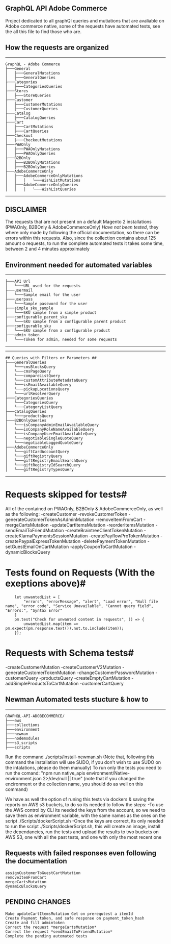 ## GraphQL API Adobe Commerce ##
Project dedicated to all graphQl queries and mutiations that are avaliable on Adobe commerce native, some of the requests have automated tests, see the all this file to find those who are.

## How the requests are organized ##
***
```
GraphQL - Adobe Commerce
├───General
│   ├───GeneralMutations
│   ├───GeneralQueries
├───Categories
│   ├───CategoriesQueries
├───Stores
│   ├───StoreQueries
├───Customer
│   ├───CustomerMutations
│   ├───CustomerQueries
├───Catalog
│   ├───CatalogQueries
├───Cart
│   ├───CartMutations
│   ├───CartQueries
├───Checkout
│   ├───CheckoutMutations
├───PWAOnly
│   ├───PWAOnlyMutations
│   ├───PWAOnlyQueries
├───B2BOnly
│   ├───B2BOnlyMutations
│   ├───B2BOnlyQueries
├───AdobeCommerceOnly
│   ├───AdobeCommerceOnlyMutations
│   │   │   └───WishListMutations
│   ├───AdobeCommerceOnlyQueries
│   │   │   └───WishListQueries
```
***

## DISCLAIMER ##
The requests that are not present on a default Magento 2 installations (PWAOnly, B2BOnly & AdobeCommerceOnly) *Have not been tested*, they where only made by following the official documentation, so there can be errors within this requests.
Also, since the collection contains about 125 amount o requests, to run the complete automated tests it takes some time, between 2 and 4 minutes approximately

## Environment needed for  automated variables ##
***
```
├───API Url
│   └───URL used for the requests
├───usermail
│   └───Sample email for the user
├───userpass
│   └───Sample password for the user
├───simple_sku_sample
│   └───SKU sample from a simple product
├───configurable_parent_sku
│   └───SKU sample from a configurable parent product
├───configurable_sku
│   └───SKU sample from a configurable product
├───admin_token
│   └───Token for admin, needed for some requests
```
***

***
```
## Queries with Filters or Parameters ##
├───GeneralQueries
│   └───cmsBlocksQuery
│   └───cmsPageQuery
│   └───compareListQuery
│   └───customAttributeMetadataQuery
│   └───isEmailAvailableQuery
│   └───pickupLocationsQuery
│   └───urlResolverQuery
├───CategoriesQueries
│   └───CategoriesQuery
│   └───CategoryListQuery
├───CatalogQueries
│   └───productsQuery
├───B2BOnlyQueries
│   └───isCompanyAdminEmailAvailableQuery
│   └───isCompanyRoleNameAvailableQuery
│   └───isCompanyUserEmailAvailableQuery
│   └───negotiableSingleQuoteQuery
│   └───negotiableLoggedQuoteQuery
├───AdobeCommerceOnly
│   └───giftCardAccountQuery
│   └───giftRegistryQuery
│   └───giftRegistryEmailSearchQuery
│   └───giftRegistryIdSearchQuery
│   └───giftRegistryTypesQuery
```
***


# Requests skipped for tests#
All of the contained on PWAOnly, B2BOnly & AdobeCommerceOnly, as well as the following:
-createCustomer
-revokeCustomerToken
-generateCustomerTokenAsAdminMutation
-removeItemFromCart
-mergeCartsMutation
-updateCartItemsMutation
-reorderItemsMutation
-sendEmailToFriendMutation
-createBraintreeClientTokenMutation
-createKlarnaPaymentsSessionMutation
-createPayflowProTokenMutation
-createPaypalExpressTokenMutation
-deletePaymentTokenMutation
-setGuestEmailOnCartMutation
-applyCouponToCartMutation
-dynamicBlocksQuery




# Tests found on Requests (With the exeptions above)#
```
	let unwantedList = [
		"errors", "errorMessage", "alert", "Load error", "Null file name", "error code", "Service Unavailable", "Cannot query field", "Errors:", "Syntax Error"
	]
	pm.test("Check for unwanted content in requests", () => {
		unwantedList.map(item => pm.expect(pm.response.text()).not.to.include(item));
	});
```

# Requests with Schema tests#
-createCustomerMutation
-createCustomerV2Mutation
-generateCustomerTokenMutation
-changeCustomerPasswordMutation
-customerQuery
-productsQuery
-createEmptyCartMutation
-addSimpleProductsToCartMutation
-customerCartQuery





## Newman Automated tests stucture & how to  ##
***
```
GRAPHQL-API-ADOBECOMMERCE/
├───aws
├───collections
├───environment
├───newman
├───nodemodules
├───s3_scripts
├───scripts
```

Run the command ./scripts/install-newman.sh (Note that, following this command the installation will use SUDO, if you don't wish to use SUDO on the intalations, please do them manually)
To run only the tests you need to run the comand: "npm run native_apis environment/Native-environment.json 2>/dev/null || true" (note that if you changed the encironment or the collection name, you should do as well on this command)

We have as well the option of runing this tests via dockers & saving the reports on AWS s3 buckets, to do so its needed to follow the steps:
-To use the AWS control by CLI its needed the keys from the account, so we need to save them as environment variable, with the same names as the ones on the script ./Scripts/dockerScript.sh
-Once the keys are correct, its only needed to run the script ./Scripts/dockerScript.sh, this will create an image, install the dependancies, run the tests and upload the results to two buckets on AWS S3, one with all the past tests, and one with only the most recent one 




## Requests with failed responses even following the documentation ##
    assignCustomerToGuestCartMutation
    removeItemFromCart
    mergeCartsMutation
    dynamicBlocksQuery



## PENDING CHANGES  ##
    Make updateCartItemsMutation Get on prerequtest a itemId
    Create Payment token, and safe response on payment_token_hash
    Create and fill admintoken 
    Correct the request *mergeCartsMutation*
    Correct the request *sendEmailToFriendMutation*
    Complete the pending automated tests
